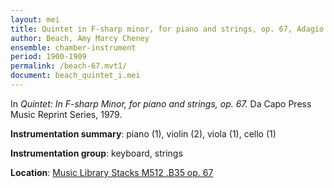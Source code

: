 ```yaml
---
layout: mei
title: Quintet in F-sharp minor, for piano and strings, op. 67, Adagio
author: Beach, Amy Marcy Cheney
ensemble: chamber-instrument
period: 1900-1909
permalink: /beach-67.mvt1/
document: beach_quintet_i.mei
---
```


In *Quintet: In F-sharp Minor, for piano and strings, op. 67.* Da Capo Press Music Reprint Series, 1979.

**Instrumentation summary**: piano (1), violin (2), viola (1), cello (1)

**Instrumentation group**: keyboard, strings

**Location**: <a href="https://tufts-primo.hosted.exlibrisgroup.com/permalink/f/14dinuo/01TUN_ALMA2183367040003851" target="_blank">Music Library Stacks M512 .B35 op. 67</a>
